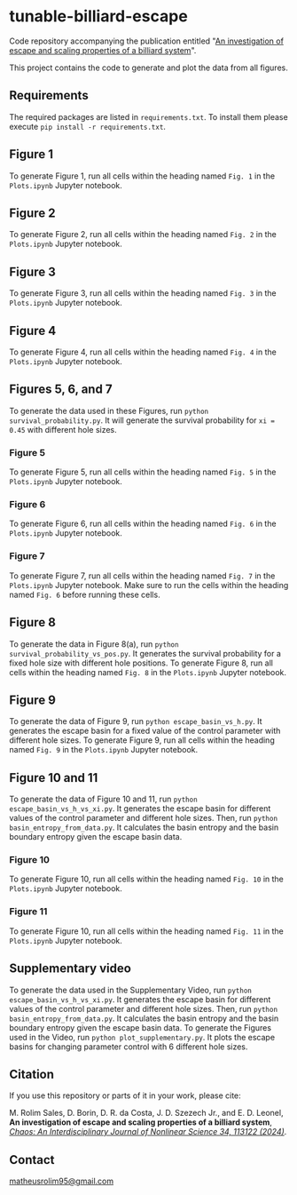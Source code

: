 # tunable-billiard-escape

Code repository accompanying the publication entitled "[An investigation of escape and scaling properties of a billiard system](https://doi.org/10.1063/5.0222215)".

This project contains the code to generate and plot the data from all figures.

## Requirements

The required packages are listed in ``` requirements.txt ```. To install them please execute ``` pip install -r requirements.txt ```.

## Figure 1

To generate Figure 1, run all cells within the heading named ``` Fig. 1 ``` in the ``` Plots.ipynb ``` Jupyter notebook.

## Figure 2

To generate Figure 2, run all cells within the heading named ``` Fig. 2 ``` in the ``` Plots.ipynb ``` Jupyter notebook.

## Figure 3

To generate Figure 3, run all cells within the heading named ``` Fig. 3 ``` in the ``` Plots.ipynb ``` Jupyter notebook.

## Figure 4

To generate Figure 4, run all cells within the heading named ``` Fig. 4 ``` in the ``` Plots.ipynb ``` Jupyter notebook.

## Figures 5, 6, and 7

To generate the data used in these Figures, run ``` python survival_probability.py ```. It will generate the survival probability for ``` xi = 0.45 ``` with different hole sizes.

### Figure 5

To generate Figure 5, run all cells within the heading named ``` Fig. 5 ``` in the ``` Plots.ipynb ``` Jupyter notebook.

### Figure 6

To generate Figure 6, run all cells within the heading named ``` Fig. 6 ``` in the ``` Plots.ipynb ``` Jupyter notebook.

### Figure 7

To generate Figure 7, run all cells within the heading named ``` Fig. 7 ``` in the ``` Plots.ipynb ``` Jupyter notebook. Make sure to run the cells within the heading named ``` Fig. 6 ``` before running these cells.

## Figure 8

To generate the data in Figure 8(a), run ``` python survival_probability_vs_pos.py ```. It generates the survival probability for a fixed hole size with different hole positions. To generate Figure 8, run all cells within the heading named ``` Fig. 8 ``` in the ``` Plots.ipynb ``` Jupyter notebook.

## Figure 9

To generate the data of Figure 9, run ``` python escape_basin_vs_h.py ```. It generates the escape basin for a fixed value of the control parameter with different hole sizes.  To generate Figure 9, run all cells within the heading named ``` Fig. 9 ``` in the ``` Plots.ipynb ``` Jupyter notebook.

## Figure 10 and 11

To generate the data of Figure 10 and 11, run ``` python escape_basin_vs_h_vs_xi.py ```. It generates the escape basin for different values of the control parameter and different hole sizes. Then, run ``` python basin_entropy_from_data.py ```. It calculates the basin entropy and the basin boundary entropy given the escape basin data.

### Figure 10

To generate Figure 10, run all cells within the heading named ``` Fig. 10 ``` in the ``` Plots.ipynb ``` Jupyter notebook.

### Figure 11

To generate Figure 10, run all cells within the heading named ``` Fig. 11 ``` in the ``` Plots.ipynb ``` Jupyter notebook.

## Supplementary video

To generate the data used in the Supplementary Video, run ``` python escape_basin_vs_h_vs_xi.py ```. It generates the escape basin for different values of the control parameter and different hole sizes. Then, run ``` python basin_entropy_from_data.py ```. It calculates the basin entropy and the basin boundary entropy given the escape basin data. To generate the Figures used in the Video, run  ``` python plot_supplementary.py ```. It plots the escape basins for changing parameter control with 6 different hole sizes.

## Citation

If you use this repository or parts of it in your work, please cite:

M. Rolim Sales, D. Borin, D. R. da Costa, J. D. Szezech Jr., and E. D. Leonel, **An investigation of escape and scaling properties of a billiard system**, [*Chaos: An Interdisciplinary Journal of Nonlinear Science 34, 113122 (2024)*](https://doi.org/10.1063/5.0222215).

## Contact

[matheusrolim95@gmail.com](mailto:matheusrolim95@gmail.com)
